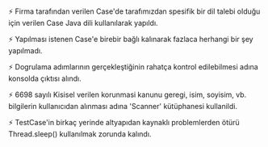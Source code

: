 ⚡ Firma tarafından verilen Case'de tarafımızdan spesifik bir dil talebi olduğu için verilen Case Java dili kullanılarak yapıldı.

⚡ Yapılması istenen Case'e birebir bağlı kalınarak fazlaca herhangi bir şey yapılmadı.

⚡ Dogrulama adımlarının gerçekleştiğinin rahatça kontrol edilebilmesi adına konsolda çıktısı alındı.

⚡ 6698 sayılı Kisisel verilen korunmasi kanunu geregi,
   isim, soyisim, vb. bilgilerin kullanıcıdan alınması adına 'Scanner' kütüphanesi kullanildi.
   
⚡ TestCase'in birkaç yerinde altyapıdan kaynaklı problemlerden ötürü Thread.sleep() kullanılmak zorunda kalındı.
